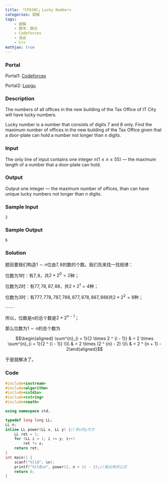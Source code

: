 ```yaml
---
title: 「CF630C」Lucky Numbers
categories: 题解
tags:
    - 题解
    - 数学，数论
    - Codeforces
    - 洛谷
    - C++
mathjax: true
---
```


### Portal

Portal1: [Codeforces](http://codeforces.com/problemset/problem/630/C)

Portal2: [Luogu](http://codeforces.com/problemset/problem/630/C)

<!-- more -->

### Description

The numbers of all offices in the new building of the Tax Office of IT City will have lucky numbers.

Lucky number is a number that consists of digits $7$ and $8$ only. Find the maximum number of offices in the new building of the Tax Office given that a door-plate can hold a number not longer than $n$ digits.

### Input

The only line of input contains one integer $n (1 \le n \le 55)$ — the maximum length of a number that a door-plate can hold.

### Output

Output one integer — the maximum number of offices, than can have unique lucky numbers not longer than $n$ digits.

### Sample Input

```
2
```

### Sample Output

```
6
```

### Solution

题目要我们构造$1 \sim n$位由$7, 8$的数的个数。我们先来找一找规律：

位数为$1$时：有$7, 8$，共$2 \times 2 ^ 0 = 2$种；

位数为$2$时：有$77, 78, 87, 88$，共$2 \times 2 ^ 1 = 4$种；

位数为$3$时：有$777, 778, 787, 788, 877, 878, 887, 888$共$2 \times 2 ^ 2 = 8$种；

$\cdots \cdots$

所以，位数是$n$的总个数是$2 \times 2 ^ {n - 1}$；

那么位数为$1 \sim n$的总个数为

$$\begin{aligned} \sum^{n}_{i = 1}{2 \times 2 ^ {i - 1}} & = 2 \times \sum^{n}_{i = 1}{2 ^ {i - 1}} \\\\ & = 2 \times (2 ^ {n} - 2) \\\\ & = 2 ^ {n + 1} - 2\end{aligned}$$

于是就解决了。

### Code

```cpp
#include<iostream>
#include<algorithm>
#include<cstdio>
#include<cstring>
#include<cmath>

using namespace std;

typedef long long LL;
LL n;
inline LL power(LL x, LL y) {//求x的y次方
    LL ret = 1;
    for (LL i = 1; i <= y; i++)
        ret *= x;
    return ret;
}
int main() {
    scanf("%lld", &n);
    printf("%lld\n", power(2, n + 1) - 2);//推出来的公式
    return 0;
}
```